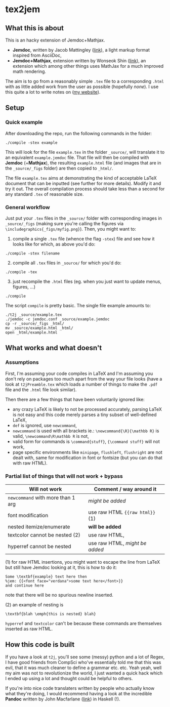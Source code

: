 # tex2jem

## What this is about

This is an hacky extension of Jemdoc+Mathjax.
* **Jemdoc**, written by Jacob Mattingley ([link](http://jemdoc.jaboc.net)), a light markup format inspired from AsciiDoc,
* **Jemdoc+Mathjax**, extension written by Wonseok Shin ([link](http://web.stanford.edu/~wsshin/jemdoc+mathjax.html)), an extension which among other things uses MathJax for a much improved math rendering.

The aim is to go from a reasonably simple `.tex` file to a corresponding `.html` with as little added work from the user as possible (hopefully *none*). I use this quite a lot to write notes on ([my website](http://www.stats.ox.ac.uk/~lienart)).

## Setup
### Quick example

After downloading the repo, run the following commands in the folder:

```
./compile -stex example
```

This will look for the file `example.tex` in the folder `_source/`, will translate it to an equivalent `example.jemdoc` file. That file will then be compiled with **Jemdoc** (+**Mathjax**), the resulting `example.html` file (and images that are in the `_source/_figs` folder) are then copied to `_html/`.

The file `example.tex` aims at demonstrating the kind of acceptable LaTeX document that can be inputted (see further for more details). Modify it and try it out. The overall compilation process should take less than a second for any  standard `.tex` of reasonable size.

### General workflow

Just put your `.tex` files in the `_source/` folder with corresponding images in `_source/_figs` (making sure you're calling the figures via `\includegraphics{_figs/myfig.png}`). Then, you might want to:

1. compile a single `.tex` file (whence the flag `-stex`) file and see how it looks like for which, as above you'd do:
```
./compile -stex filename
```
2. compile all `.tex` files in `_source/` for which you'd do:
```
./compile -tex
```
3. just recompile the `.html` files (eg. when you just want to update menus, figures, ...)
```
./compile
```
The script `compile` is pretty basic. The single file example amounts to:
```
./t2j _source/example.tex
./jemdoc -c jemdoc.conf _source/example.jemdoc
cp -r _source/_figs _html/
mv _source/example.html _html/
open _html/example.html
```

## What works and what doesn't
### Assumptions
First, I'm assuming your code compiles in LaTeX and I'm assuming you don't rely on packages too much apart from the way your file looks (have a look at `t2jPreamble.tex` which loads a number of things to make the `.pdf` file and the `.html` file look similar).

Then there are a few things that have been voluntarily ignored like:
* any crazy LaTeX is likely to not be processed accurately, parsing LaTeX is not easy and this code merely parses a tiny subset of well-defined LaTeX,
* `def` is ignored, use `newcommand`,
* `newcommand` is used with all brackets ie.: `\newcommand{\R}{\mathbb R}` is valid, `\newcommand\R\mathbb R` is not,
* valid form for commands is `\command{stuff}`, `{\command stuff}` will not work,
* page specific environments like `minipage`, `flushleft`, `flushright` are not dealt with, same for modification in font or fontsize (but you can do that with raw HTML).

### Partial list of things that will not work + bypass

Will not work | Comment / way around it
------------ | -------------
`newcommand` with more than 1 arg | *might be added*
font modification | use raw HTML `{{raw html}}` (1)
nested itemize/enumerate | **will be added**
textcolor cannot be nested (2) | use raw HTML,
hyperref cannot be nested | use raw HTML, *might be added*

(1) for raw HTML insertions, you might want to escape the line from LaTeX but still have Jemdoc looking at it, this is how to do it:
```
Some \textbf{example} text here then
%jem: {{<font face="verdana">some text here</font>}}
and continue here
```
note that there will be no spurious newline inserted.

(2) an example of nesting is
```
\textbf{blah \emph{this is nested} blah}
```
`hyperref` and `textcolor` can't be because these commands are themselves inserted as raw HTML.

## How this code is built

If you have a look at `t2j`, you'll see some (messy) python and a lot of Regex, I have good friends from CompSci who've essentially told me that this was evil, that it was much cleaner to define a grammar etc. etc. Yeah yeah, well my aim was not to revolutionize the world, I just wanted a quick hack which I ended up using a lot and thought could be helpful to others.

If you're into nice code translaters written by people who actually know what they're doing, I would recommend having a look at the incredible **Pandoc** written by John Macfarlane ([link](http://johnmacfarlane.net/pandoc/)) in Haskell (!).
